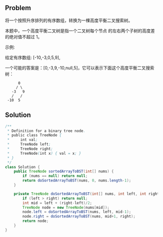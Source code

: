 ## Problem
将一个按照升序排列的有序数组，转换为一棵高度平衡二叉搜索树。

本题中，一个高度平衡二叉树是指一个二叉树每个节点 的左右两个子树的高度差的绝对值不超过 1。

示例:

给定有序数组: [-10,-3,0,5,9],

一个可能的答案是：[0,-3,9,-10,null,5]，它可以表示下面这个高度平衡二叉搜索树：
```
      0
     / \
   -3   9
   /   /
 -10  5
```

## Solution
```java
/**
 * Definition for a binary tree node.
 * public class TreeNode {
 *     int val;
 *     TreeNode left;
 *     TreeNode right;
 *     TreeNode(int x) { val = x; }
 * }
 */
class Solution {
    public TreeNode sortedArrayToBST(int[] nums) {
        if (nums == null) return null;
        return doSortedArrayToBST(nums, 0, nums.length-1);
    }

    private TreeNode doSortedArrayToBST(int[] nums, int left, int right) {
        if (left > right) return null;
        int mid = left + (right-left)/2;
        TreeNode node = new TreeNode(nums[mid]);
        node.left = doSortedArrayToBST(nums, left, mid-1);
        node.right = doSortedArrayToBST(nums, mid+1, right);
        return node;
    }
}
```